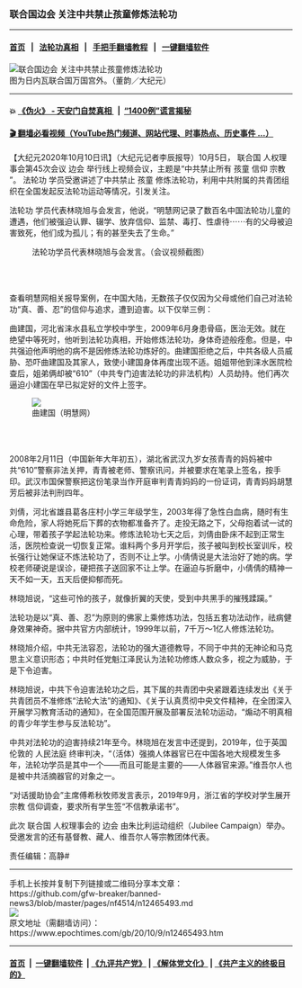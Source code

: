 ### 联合国边会 关注中共禁止孩童修炼法轮功
------------------------

#### [首页](https://github.com/gfw-breaker/banned-news3/blob/master/README.md) &nbsp;&nbsp;|&nbsp;&nbsp; [法轮功真相](https://github.com/begood0513/basic/blob/master/README.md)  &nbsp;&nbsp;|&nbsp;&nbsp; [手把手翻墙教程](https://github.com/gfw-breaker/guides/wiki)  &nbsp;&nbsp;|&nbsp;&nbsp; [一键翻墙软件](https://github.com/gfw-breaker/nogfw/blob/master/README.md)  



<div><img alt="联合国边会 关注中共禁止孩童修炼法轮功" class="attachment-djy_600_400 size-djy_600_400 wp-post-image" src="https://i.epochtimes.com/assets/uploads/2012/09/1209192331572214-600x400.jpg"/>
<div class="caption">
 图为日内瓦联合国万国宫外。（董韵／大纪元）
</div></div><hr/>

#### 💥 [《伪火》 - 天安门自焚真相 ](http://158.247.195.190:10000/videos/blog/weihuo.html)&nbsp; |&nbsp; [“1400例”谎言揭秘  ](http://158.247.195.190:10000/videos/blog/jiexi1400.html)

#### [ 🎬  翻墙必看视频（YouTube热门频道、网站代理、时事热点、历史事件 ...）](https://github.com/gfw-breaker/links/blob/master/banned.md)

<div><p>
 【大纪元2020年10月10日讯】（大纪元记者李辰报导）10月5日，
 <ok href="https://www.epochtimes.com/gb/tag/%E8%81%94%E5%90%88%E5%9B%BD.html">
  联合国
 </ok>
 人权理事会第45次会议
 <ok href="https://www.epochtimes.com/gb/tag/%E8%BE%B9%E4%BC%9A.html">
  边会
 </ok>
 举行线上视频会议，主题是“中共禁止所有
 <ok href="https://www.epochtimes.com/gb/tag/%E5%AD%A9%E7%AB%A5.html">
  孩童
 </ok>
 信仰
 <ok href="https://www.epochtimes.com/gb/tag/%E5%AE%97%E6%95%99.html">
  宗教
 </ok>
 ”。
 <ok href="https://www.epochtimes.com/gb/tag/%E6%B3%95%E8%BD%AE%E5%8A%9F.html">
  法轮功
 </ok>
 学员受邀讲述了中共禁止
 <ok href="https://www.epochtimes.com/gb/tag/%E5%AD%A9%E7%AB%A5.html">
  孩童
 </ok>
 修炼法轮功，利用中共附属的共青团组织在全国发起反法轮功运动等情况，引发关注。
</p>
<p>
 <ok href="https://www.epochtimes.com/gb/tag/%E6%B3%95%E8%BD%AE%E5%8A%9F.html">
  法轮功
 </ok>
 学员代表林晓旭与会发言，他说，“明慧网记录了数百名中国法轮功儿童的遭遇，他们被强迫认罪、辍学、放弃信仰、监禁、毒打、性虐待⋯⋯有的父母被迫害致死，他们成为孤儿；有的甚至失去了生命。”
</p>
<figure class="wp-caption aligncenter" id="attachment_12465543" style="width: 600px">
 <ok href="https://i.epochtimes.com/assets/uploads/2020/10/Screen-Shot-2020-10-09-at-4.17.42-PM.png">
  <img alt="" class="size-large wp-image-12465543" src="https://i.epochtimes.com/assets/uploads/2020/10/Screen-Shot-2020-10-09-at-4.17.42-PM-600x341.png"/>
 </ok>
 <br/><figcaption class="wp-caption-text">
  法轮功学员代表林晓旭与会发言。（会议视频截图）
 </figcaption><br/>
</figure><br/>
<p>
 查看明慧网相关报导案例，在中国大陆，无数孩子仅仅因为父母或他们自己对法轮功“真、善、忍”的信仰与追求，遭到迫害。以下仅举三例：
</p>
<p>
 曲建国，河北省涞水县私立学校中学生，2009年6月身患骨癌，医治无效。就在绝望中等死时，他听到法轮功真相，开始修炼法轮功，身体奇迹般痊愈。但是，中共强迫他声明他的病不是因修炼法轮功炼好的。曲建国拒绝之后，中共各级人员威胁、恐吓曲建国及其家人，致使小建国身体再度出现不适。姐姐带他到涞水医院检查后，姐弟俩却被“610”（中共专门迫害法轮功的非法机构）人员劫持。他们再次逼迫小建国在早已拟定好的文件上签字。
</p>
<figure class="wp-caption aligncenter" style="width: 320px">
 <ok href="http://www.minghui.org/mh/article_images/2010-2-26-002242201949.jpg">
  <img class="size-large" src="http://www.minghui.org/mh/article_images/2010-2-26-002242201949.jpg"/>
 </ok>
 <br/><figcaption class="wp-caption-text">
  曲建国（明慧网）
 </figcaption><br/>
</figure><br/>
<p>
 2008年2月11日（中国新年大年初五），湖北省武汉九岁女孩青青的妈妈被中共“610”警察非法关押，青青被老师、警察讯问，并被要求在笔录上签名，按手印。武汉市国保警察把这份笔录当作开庭审判青青妈妈的一份证词，青青妈妈胡慧芳后被非法判刑四年。
</p>
<p>
 刘倩，河北省雄县葛各庄村小学三年级学生，2003年得了急性白血病，随时有生命危险，家人将她死后下葬的衣物都准备齐了。走投无路之下，父母抱着试一试的心理，带着孩子学起法轮功来。修炼法轮功七天之后，刘倩由卧床不起到正常生活，医院检查说一切恢复正常。谁料两个多月开学后，孩子被叫到校长室训斥，校长强行让她保证不炼法轮功了，否则不让上学。小倩倩说是大法治好了她的病。学校老师硬说是误诊，硬把孩子送回家不让上学。在逼迫与折磨中，小倩倩的精神一天不如一天，五天后便抑郁而死。
</p>
<p>
 林晓旭说，“这些可怜的孩子，就像折翼的天使，受到中共黑手的摧残蹂躏。”
</p>
<p>
 法轮功是以“真、善、忍”为原则的佛家上乘修炼功法，包括五套功法动作，祛病健身效果神奇。据中共官方内部统计，1999年以前，7千万～1亿人修炼法轮功。
</p>
<p>
 林晓旭介绍，中共无法容忍，法轮功的强大道德教导，不同于中共的无神论和马克思主义意识形态；中共时任党魁江泽民认为法轮功修炼人数众多，视之为威胁，于是下令迫害。
</p>
<p>
 林晓旭说，中共下令迫害法轮功之后，其下属的共青团中央紧跟着连续发出《关于共青团员不准修炼“法轮大法”的通知》、《关于认真贯彻中央文件精神，在全团深入开展学习教育活动的通知》，在全国范围开展及部署反法轮功运动，“煽动不明真相的青少年学生参与反法轮功”。
</p>
<p>
 中共对法轮功的迫害持续21年至今。林晓旭在发言中还提到，2019年，位于英国伦敦的
 <ok href="https://chinatribunal.com/">
  人民法庭
 </ok>
 终审判决，“（活体）强摘人体器官已在中国各地大规模发生多年，法轮功学员是其中一个——而且可能是主要的——人体器官来源。”维吾尔人也是被中共活摘器官的对象之一。
</p>
<p>
 “对话援助协会”主席傅希秋牧师发言表示，2019年9月，浙江省的学校对学生展开
 <ok href="https://www.epochtimes.com/gb/tag/%E5%AE%97%E6%95%99.html">
  宗教
 </ok>
 信仰调查，要求所有学生签“不信教承诺书”。
</p>
<p>
 此次
 <ok href="https://www.epochtimes.com/gb/tag/%E8%81%94%E5%90%88%E5%9B%BD.html">
  联合国
 </ok>
 人权理事会的
 <ok href="https://www.epochtimes.com/gb/tag/%E8%BE%B9%E4%BC%9A.html">
  边会
 </ok>
 由朱比利运动组织（Jubilee Campaign）举办。受邀发言的还有基督教、藏人、维吾尔人等宗教团体代表。
</p>
<p>
 责任编辑：高静#
</p>
</div>
<hr/>
手机上长按并复制下列链接或二维码分享本文章：<br/>
https://github.com/gfw-breaker/banned-news3/blob/master/pages/nf4514/n12465493.md <br/>
<a href='https://github.com/gfw-breaker/banned-news3/blob/master/pages/nf4514/n12465493.md'><img src='https://github.com/gfw-breaker/banned-news3/blob/master/pages/nf4514/n12465493.md.png'/></a> <br/>
原文地址（需翻墙访问）：https://www.epochtimes.com/gb/20/10/9/n12465493.htm


------------------------
#### [首页](https://github.com/gfw-breaker/banned-news3/blob/master/README.md) &nbsp;|&nbsp; [一键翻墙软件](https://github.com/gfw-breaker/nogfw/blob/master/README.md) &nbsp;| [《九评共产党》](https://github.com/gfw-breaker/9ping.md/blob/master/README.md#九评之一评共产党是什么) | [《解体党文化》](https://github.com/gfw-breaker/jtdwh.md/blob/master/README.md) | [《共产主义的终极目的》](https://github.com/gfw-breaker/gczydzjmd.md/blob/master/README.md)


<img src='http://gfw-breaker.win/banned-news3/pages/nf4514/n12465493.md' width='0px' height='0px'/>